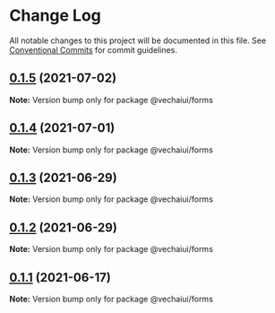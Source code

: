 # Change Log

All notable changes to this project will be documented in this file.
See [Conventional Commits](https://conventionalcommits.org) for commit guidelines.

## [0.1.5](https://github.com/vechai/vechaiui/compare/@vechaiui/forms@0.1.4...@vechaiui/forms@0.1.5) (2021-07-02)

**Note:** Version bump only for package @vechaiui/forms





## [0.1.4](https://github.com/vechai/vechaiui/compare/@vechaiui/forms@0.1.3...@vechaiui/forms@0.1.4) (2021-07-01)

**Note:** Version bump only for package @vechaiui/forms





## [0.1.3](https://github.com/vechai/vechaiui/compare/@vechaiui/forms@0.1.2...@vechaiui/forms@0.1.3) (2021-06-29)

**Note:** Version bump only for package @vechaiui/forms





## [0.1.2](https://github.com/vechai/vechaiui/compare/@vechaiui/forms@0.1.1...@vechaiui/forms@0.1.2) (2021-06-29)

**Note:** Version bump only for package @vechaiui/forms





## [0.1.1](https://github.com/vechai/vechaiui/compare/@vechaiui/forms@0.1.0...@vechaiui/forms@0.1.1) (2021-06-17)

**Note:** Version bump only for package @vechaiui/forms
